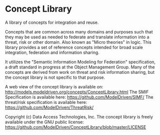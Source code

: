 # Concept Library
A library of concepts for integration and reuse.

Concepts that are common across many domains and purposes such that they may be used as needed to federate and translate  information into a threat, risk or other domain. Also known as "Micro theories" in logic. This library provides a set of reference concepts intended for broad scale integration, federation and information sharing.

It utilizes the "Semantic Information Modeling for Federation" specification, a draft standard in progress at the Object Management Group.
Many of the concepts are derived from work on threat and risk information sharing, but the concept library is not specific to that purpose.

A web view of the concept library is available on: http://models.modeldriven.org/concepts/ConceptLibrary.html
The SMIF Specification is available here: https://github.com/ModelDriven/SIMF/
The threat/risk specification is available here: https://github.com/ModelDriven/ThreatRisk/

Copyright (c) Data Access Technologies, Inc. 
The concept library is freely available under the GNU public license: https://github.com/ModelDriven/ConceptLibrary/blob/master/LICENSE
